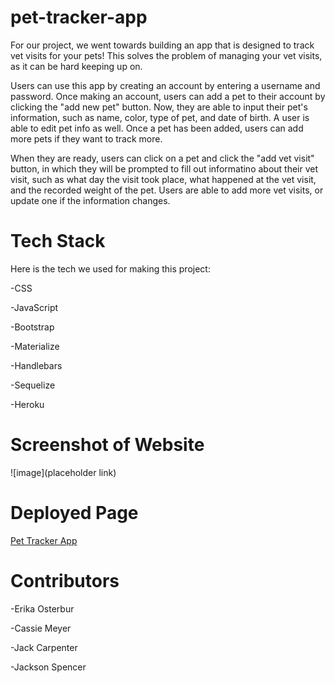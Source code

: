 # pet-tracker-app

For our project, we went towards building an app that is designed to track vet visits for your pets! This solves the problem of managing your vet visits, as it can be hard keeping up on.

Users can use this app by creating an account by entering a username and password. Once making an account, users can add a pet to their account by clicking the "add new pet" button. Now, they are able to input their pet's information, such as name, color, type of pet, and date of birth. A user is able to edit pet info as well. Once a pet has been added, users can add more pets if they want to track more.

When they are ready, users can click on a pet and click the "add vet visit" button, in which they will be prompted to fill out informatino about their vet visit, such as what day the visit took place, what happened at the vet visit, and the recorded weight of the pet. Users are able to add more vet visits, or update one if the information changes.

# Tech Stack
Here is the tech we used for making this project:

-CSS

-JavaScript

-Bootstrap

-Materialize

-Handlebars

-Sequelize

-Heroku

# Screenshot of Website
![image](placeholder link)

# Deployed Page
[Pet Tracker App](https://group-1-pet-tracker.herokuapp.com/)

# Contributors

-Erika Osterbur

-Cassie Meyer

-Jack Carpenter

-Jackson Spencer